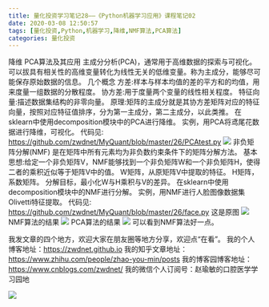 ```yaml
---
title: 量化投资学习笔记28——《Python机器学习应用》课程笔记02
date: 2020-03-08 12:50:57
tags: [量化投资,Python,机器学习,降维,NMF算法,PCA算法]
categories: 量化投资
---
```

降维
PCA算法及其应用
主成分分析(PCA)，通常用于高维数据的探索与可视化。可以拔具有相关性的高维变量转化为线性无关的低维变量。称为主成分，能够尽可能保存原始数据的信息。
几个概念
方差:样本与样本均值的差的平方和的均值，用来度量一组数据的分散程度。
协方差:用于度量两个变量的线性相关程度。
特征向量:描述数据集结构的非零向量。
原理:矩阵的主成分就是其协方差矩阵对应的特征向量，按照对应特征值排序，分为第一主成分，第二主成分，以此类推。
在sklearn中使用decomposition模块中的PCA进行降维。
实例，用PCA将鸢尾花数据进行降维，可视化。
代码见: https://github.com/zwdnet/MyQuant/blob/master/26/PCAtest.py
![](https://zymblog-1258069789.cos.ap-chengdu.myqcloud.com/blog0178-QTLearn/22/01.png)
非负矩阵分解(NMF)
是在矩阵中所有元素均为非负数约束条件下的矩阵分解方法。
基本思想:给定一个非负矩阵V，NMF能够找到一个非负矩阵W和一个非负矩阵H，使得二者的乘积近似等于矩阵V中的值。
W矩阵，从原矩阵V中提取的特征。
H矩阵，系数矩阵。
分解目标，最小化W与H乘积与V的差异。
在sklearn中使用decomposition模块中的NMF进行分解。
实例，用NMF进行人脸图像数据集Olivetti特征提取。
代码见: https://github.com/zwdnet/MyQuant/blob/master/26/face.py
这是原图
![](https://zymblog-1258069789.cos.ap-chengdu.myqcloud.com/blog0178-QTLearn/22/02.png)
NMF算法的结果
![](https://zymblog-1258069789.cos.ap-chengdu.myqcloud.com/blog0178-QTLearn/22/03.png)
PCA算法的结果
![](https://zymblog-1258069789.cos.ap-chengdu.myqcloud.com/blog0178-QTLearn/22/04.png)
可以看到NMF算法好一点。


我发文章的四个地方，欢迎大家在朋友圈等地方分享，欢迎点“在看”。
我的个人博客地址：https://zwdnet.github.io
我的知乎文章地址： https://www.zhihu.com/people/zhao-you-min/posts
我的博客园博客地址： https://www.cnblogs.com/zwdnet/
我的微信个人订阅号：赵瑜敏的口腔医学学习园地


![](https://zymblog-1258069789.cos.ap-chengdu.myqcloud.com/other/wx.jpg)